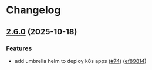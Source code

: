 # Changelog

## [2.6.0](https://github.com/dedsxc/labs/compare/umbrella-2.5.1...umbrella-2.6.0) (2025-10-18)


### Features

* add umbrella helm to deploy k8s apps ([#74](https://github.com/dedsxc/labs/issues/74)) ([ef89814](https://github.com/dedsxc/labs/commit/ef89814e189dc412317d564042dec13419dfa295))
